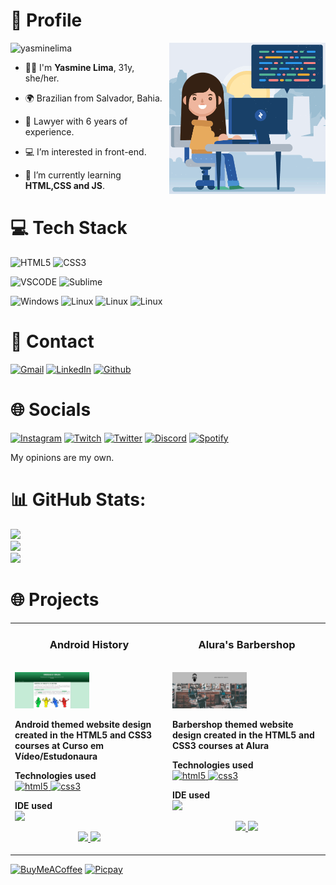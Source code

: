# 👤 Profile 

<img align="right" alt="Coding" width="250" src="/Media/woman.gif"> 
<img src="https://komarev.com/ghpvc/?username=yasminelima&label=Profile%20views&color=70A4FC&style=flat" alt="yasminelima" />

- 🙋‍♀️ I'm **Yasmine Lima**, 31y, she/her.
- 🌍 Brazilian from Salvador, Bahia. 
- 👔 Lawyer with 6 years of experience.

- 💻 I’m interested in front-end.
- 🌱 I’m currently learning **HTML,CSS and JS**.

# 💻 Tech Stack

![HTML5](https://img.shields.io/badge/HTML5-E34F26?style=for-the-badge&logo=html5&logoColor=white) ![CSS3](https://img.shields.io/badge/CSS3-1572B6?style=for-the-badge&logo=css3&logoColor=white) 

![VSCODE](https://img.shields.io/badge/VSCode-0078D4?style=for-the-badge&logo=visual%20studio%20code&logoColor=white) ![Sublime](https://img.shields.io/badge/sublime_text-%23575757.svg?&style=for-the-badge&logo=sublime-text&logoColor=important) 

![Windows](https://img.shields.io/badge/Windows-0078D6?style=for-the-badge&logo=windows&logoColor=white) ![Linux](https://img.shields.io/badge/Debian-A81D33?style=for-the-badge&logo=debian&logoColor=white) ![Linux](https://img.shields.io/badge/Ubuntu-E95420?style=for-the-badge&logo=ubuntu&logoColor=white) ![Linux](https://img.shields.io/badge/Linux-FCC624?style=for-the-badge&logo=linux&logoColor=black) 

# 📩 Contact 

[![Gmail](https://img.shields.io/badge/Gmail-D14836?style=for-the-badge&logo=gmail&logoColor=white)](yasminelimadev@gmail.com) [![LinkedIn](https://img.shields.io/badge/LinkedIn-0077B5?style=for-the-badge&logo=linkedin&logoColor=white)](https://linkedin.com/in/yasminelimadev) [![Github](https://img.shields.io/badge/GitHub-100000?style=for-the-badge&logo=github&logoColor=white)](https://github.com/yasminelima) 

# 🌐 Socials

[![Instagram](https://img.shields.io/badge/Instagram-E4405F?style=for-the-badge&logo=instagram&logoColor=white)](https://instagram.com/yasmine_lima) [![Twitch](https://img.shields.io/badge/Twitch-9146FF?style=for-the-badge&logo=twitch&logoColor=white)](https://twitch.tv/bimbas) [![Twitter](https://img.shields.io/badge/Twitter-1DA1F2?style=for-the-badge&logo=twitter&logoColor=white)](https://twitter.com/biribimbas) [![Discord](https://img.shields.io/badge/Discord-5865F2?style=for-the-badge&logo=discord&logoColor=white)](htttps://discord.gg/Bimbas#6465) [![Spotify](https://img.shields.io/badge/Spotify-1ED760?&style=for-the-badge&logo=spotify&logoColor=white)](https://open.spotify.com/user/12148149812) 

My opinions are my own.

# 📊 GitHub Stats:

![](https://github-readme-stats.vercel.app/api?username=yasminelima&theme=tokyonight&hide_border=true&include_all_commits=true&count_private=false)<br/>
![](https://github-readme-streak-stats.herokuapp.com/?user=yasminelima&theme=tokyonight&hide_border=true)<br/>
![](https://github-readme-stats.vercel.app/api/top-langs/?username=yasminelima&theme=tokyonight&hide_border=true&include_all_commits=true&count_private=false&layout=compact)

# 🌐 Projects

<table>
    <tr>
    <td width="50%" valign="top">
      <h3 align="center">Android History</h3>
        <br />
        <a target="_blank" href="https://yasminelima.github.io/projeto-android/">
            <img src="/Media/AndroidSite.png" width="50%" alt="Android Project"/>
        </a>
        <br />
        <p><strong>Android themed website design created in the HTML5 and CSS3 courses at Curso em Vídeo/Estudonaura</strong></p>
      <p align="left">
        <strong> Technologies used </strong>
        <br/>
        <a href="https://www.w3.org/html/" target="_blank" rel="noreferrer"> <img src="https://img.shields.io/badge/HTML5-E34F26?style=for-the-badge&logo=html5&logoColor=white" alt="html5"> </a>
        <a href="https://www.w3schools.com/css/" target="_blank" rel="noreferrer"> <img src="https://img.shields.io/badge/CSS3-1572B6?style=for-the-badge&logo=css3&logoColor=white" alt="css3"> </a>
      </p>
      <p align="left">
        <strong> IDE used </strong>
        <br/>
        <img src="https://img.shields.io/badge/VSCode-0078D4?style=for-the-badge&logo=visual%20studio%20code&logoColor=white">
      </p>
      <p align="center">
          
  <a href="https://github.com/yasminelima/projeto-android" target="_blank">
    <img src="https://img.shields.io/static/v1?label=|&message=CODE&color=05F718&style=plastic&logo=github&logo-color=white"/>
  </a>  
  <a href="https://yasminelima.github.io/projeto-android/" target="_blank">
    <img src="https://img.shields.io/static/v1?label=|&message=WEBSITE&color=82D8F9&style=plastic&logo=google-chrome&logo-color=white"/>
  </a>
      </p>
    </td>
    <td width="50%" valign="top">
      <h3 align="center">Alura's Barbershop</h3>
        <br />
        <a target="_blank" href="https://yasminelima.github.io/site-alura/">
            <img src="/Media/AluraSite.png" width="50%" alt="Android Project"/>
        </a>
        <br />
        <p><strong>Barbershop themed website design created in the HTML5 and CSS3 courses at Alura</strong></p>
      <p align="left">
        <strong> Technologies used </strong>
        <br/>
        <a href="https://www.w3.org/html/" target="_blank" rel="noreferrer"> <img src="https://img.shields.io/badge/HTML5-E34F26" alt="html5"> </a>
        <a href="https://www.w3schools.com/css/" target="_blank" rel="noreferrer"> <img src="https://img.shields.io/badge/CSS3-1572B6" alt="css3"> </a>
      </p>
      <p align="left">
        <strong> IDE used </strong>
        <br/>
        <img src="https://img.shields.io/badge/sublime_text-%23575757.svg?&style=for-the-badge&logo=sublime-text&logoColor=important">
      </p>
      <p align="center">
          
  <a href="https://github.com/yasminelima/site-alura" target="_blank">
    <img src="https://img.shields.io/static/v1?label=|&message=CODE&color=05F718&style=plastic&logo=github&logo-color=white"/>
  </a>  
  <a href="https://yasminelima.github.io/site-alura/" target="_blank">
    <img src="https://img.shields.io/static/v1?label=|&message=WEBSITE&color=82D8F9&style=plastic&logo=google-chrome&logo-color=white"/>
  </a>
      </p>
    </td>
    </tr>
</table>


[![BuyMeACoffee](https://img.shields.io/badge/Buy%20Me%20a%20Coffee-ffdd00?style=for-the-badge&logo=buy-me-a-coffee&logoColor=black)](https://buymeacoffee.com/yasminelimadev) [![Picpay](https://img.shields.io/badge/picpay-21C25E?style=for-the-badge&logo=picpay&logoColor=white)](https://app.picpay.com/user/yasminealima) 